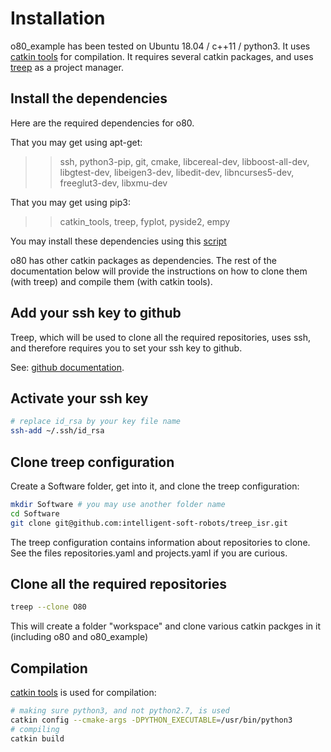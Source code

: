 
# Installation

o80_example has been tested on Ubuntu 18.04 / c++11 / python3.
It uses [catkin tools](https://catkin-tools.readthedocs.io) for compilation.
It requires several catkin packages, and uses [treep](https://pypi.org/project/treep/) as a project manager.


## Install the dependencies

Here are the required dependencies for o80.

That you may get using apt-get:

>> ssh, python3-pip, git, cmake, libcereal-dev, libboost-all-dev, libgtest-dev, libeigen3-dev, libedit-dev, libncurses5-dev, freeglut3-dev, libxmu-dev

That you may get using pip3:

>> catkin_tools, treep, fyplot, pyside2, empy

You may install these dependencies using this [script](https://github.com/intelligent-soft-robots/o80/blob/master/o80_dependencies)

o80 has other catkin packages as dependencies. The rest of the documentation below will provide the instructions on how to clone them (with treep) and compile them (with catkin tools).

## Add your ssh key to github

Treep, which will be used to clone all the required repositories, uses ssh, and therefore requires you to set your ssh key to github.

See: [github documentation](https://help.github.com/en/github/authenticating-to-github/connecting-to-github-with-ssh).

## Activate your ssh key

```bash
# replace id_rsa by your key file name
ssh-add ~/.ssh/id_rsa
```

## Clone treep configuration

Create a Software folder, get into it, and clone the treep configuration:

```bash
mkdir Software # you may use another folder name
cd Software
git clone git@github.com:intelligent-soft-robots/treep_isr.git
```

The treep configuration contains information about repositories to clone. See the files repositories.yaml and projects.yaml if you are curious.

## Clone all the required repositories

```bash
treep --clone O80
```

This will create a folder "workspace" and clone various catkin packges in it (including o80 and o80_example)

## Compilation

[catkin tools](https://catkin-tools.readthedocs.io/) is used for compilation:

```bash
# making sure python3, and not python2.7, is used
catkin config --cmake-args -DPYTHON_EXECUTABLE=/usr/bin/python3
# compiling
catkin build
```
